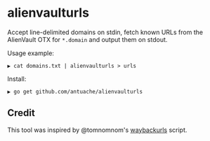 # alienvaulturls
Accept line-delimited domains on stdin, fetch known URLs from the AlienVault OTX for `*.domain` and output them on stdout.

Usage example:

```
▶ cat domains.txt | alienvaulturls > urls
```

Install:

```
▶ go get github.com/antuache/alienvaulturls
```

## Credit

This tool was inspired by @tomnomnom's [waybackurls](https://github.com/tomnomnom/waybackurls) script.
